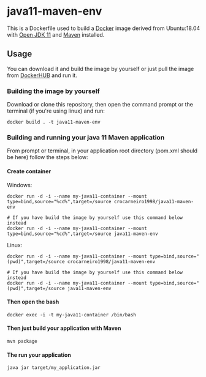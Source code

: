# java11-maven-env
This is a  Dockerfile used to build a [Docker](https://www.docker.com/) image derived from Ubuntu:18.04 with [Open JDK 11](https://openjdk.java.net/projects/jdk/11/) and [Maven](https://maven.apache.org/) installed.

## Usage

You can download it and build the image by yourself or just pull the image from [DockerHUB](https://hub.docker.com/) and run it.

### Building the image by yourself

Download or clone this repository, then open the command prompt or the terminal (if you're using linux) and run:
```shell
docker build . -t java11-maven-env
```

### Building and running your java 11 Maven application
From prompt or terminal, in your application root directory (pom.xml should be here) follow the steps below:

#### Create container
Windows:
```shell
docker run -d -i --name my-java11-container --mount type=bind,source="%cd%",target=/source crocarneiro1998/java11-maven-env

# If you have build the image by yourself use this command below instead
docker run -d -i --name my-java11-container --mount type=bind,source="%cd%",target=/source java11-maven-env
```

Linux:
```shell
docker run -d -i --name my-java11-container --mount type=bind,source="(pwd)",target=/source crocarneiro1998/java11-maven-env

# If you have build the image by yourself use this command below instead
docker run -d -i --name my-java11-container --mount type=bind,source="(pwd)",target=/source java11-maven-env
```

#### Then open the bash
```
docker exec -i -t my-java11-container /bin/bash
```

#### Then just build your application with Maven
```
mvn package
```

#### The run your application
```
java jar target/my_application.jar
```